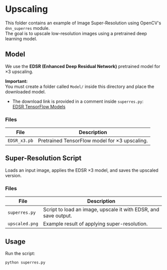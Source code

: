 # Upscaling

This folder contains an example of Image Super-Resolution using OpenCV's `dnn_superres` module.  
The goal is to upscale low-resolution images using a pretrained deep learning model.

## Model

We use the **EDSR (Enhanced Deep Residual Network)** pretrained model for ×3 upscaling.  

**Important:**  
You must create a folder called `Model/` inside this directory and place the downloaded model.  

- The download link is provided in a comment inside `superres.py`:  
  [EDSR TensorFlow Models](https://github.com/Saafke/EDSR_Tensorflow/tree/master/models)

### Files

| File              | Description                                    |
|-------------------|------------------------------------------------|
| `EDSR_x3.pb`      | Pretrained TensorFlow model for ×3 upscaling.  |


## Super-Resolution Script

Loads an input image, applies the EDSR ×3 model, and saves the upscaled version.  

### Files

| File            | Description                                                    |
|-----------------|----------------------------------------------------------------|
| `superres.py`   | Script to load an image, upscale it with EDSR, and save output.|
| `upscaled.png`  | Example result of applying super-resolution.                   |

## Usage

Run the script:

```bash
python superres.py
```
